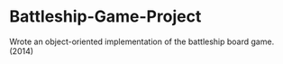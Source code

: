 # Battleship-Game-Project

Wrote an object-oriented implementation of the battleship board game. (2014)

